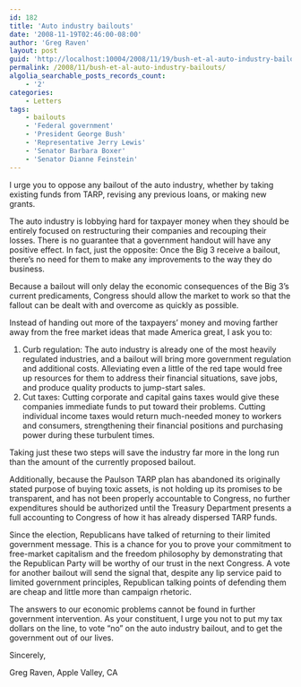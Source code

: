 ```yaml
---
id: 182
title: 'Auto industry bailouts'
date: '2008-11-19T02:46:00-08:00'
author: 'Greg Raven'
layout: post
guid: 'http://localhost:10004/2008/11/19/bush-et-al-auto-industry-bailouts/'
permalink: /2008/11/bush-et-al-auto-industry-bailouts/
algolia_searchable_posts_records_count:
    - '2'
categories:
    - Letters
tags:
    - bailouts
    - 'Federal government'
    - 'President George Bush'
    - 'Representative Jerry Lewis'
    - 'Senator Barbara Boxer'
    - 'Senator Dianne Feinstein'
---
```


I urge you to oppose any bailout of the auto industry, whether by taking existing funds from TARP, revising any previous loans, or making new grants.  
  
The auto industry is lobbying hard for taxpayer money when they should be entirely focused on restructuring their companies and recouping their losses. There is no guarantee that a government handout will have any positive effect. In fact, just the opposite: Once the Big 3 receive a bailout, there’s no need for them to make any improvements to the way they do business.

Because a bailout will only delay the economic consequences of the Big 3’s current predicaments, Congress should allow the market to work so that the fallout can be dealt with and overcome as quickly as possible.

Instead of handing out more of the taxpayers’ money and moving farther away from the free market ideas that made America great, I ask you to:

1. Curb regulation: The auto industry is already one of the most heavily regulated industries, and a bailout will bring more government regulation and additional costs. Alleviating even a little of the red tape would free up resources for them to address their financial situations, save jobs, and produce quality products to jump-start sales.
2. Cut taxes: Cutting corporate and capital gains taxes would give these companies immediate funds to put toward their problems. Cutting individual income taxes would return much-needed money to workers and consumers, strengthening their financial positions and purchasing power during these turbulent times.

Taking just these two steps will save the industry far more in the long run than the amount of the currently proposed bailout.

Additionally, because the Paulson TARP plan has abandoned its originally stated purpose of buying toxic assets, is not holding up its promises to be transparent, and has not been properly accountable to Congress, no further expenditures should be authorized until the Treasury Department presents a full accounting to Congress of how it has already dispersed TARP funds.

Since the election, Republicans have talked of returning to their limited government message. This is a chance for you to prove your commitment to free-market capitalism and the freedom philosophy by demonstrating that the Republican Party will be worthy of our trust in the next Congress. A vote for another bailout will send the signal that, despite any lip service paid to limited government principles, Republican talking points of defending them are cheap and little more than campaign rhetoric.

The answers to our economic problems cannot be found in further government intervention. As your constituent, I urge you not to put my tax dollars on the line, to vote “no” on the auto industry bailout, and to get the government out of our lives.

Sincerely,

Greg Raven, Apple Valley, CA
